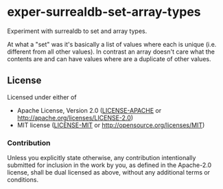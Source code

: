 # exper-surrealdb-set-array-types

Experiment with surrealdb to set and array types.

At what a "set" was it's basically a list of values where each
is unique (i.e. different from all other values). In contrast
an array doesn't care what the contents are and can have values
where are a duplicate of other values.

## License

Licensed under either of

- Apache License, Version 2.0 ([LICENSE-APACHE](LICENSE-APACHE) or http://apache.org/licenses/LICENSE-2.0)
- MIT license ([LICENSE-MIT](LICENSE-MIT) or http://opensource.org/licenses/MIT)

### Contribution

Unless you explicitly state otherwise, any contribution intentionally submitted
for inclusion in the work by you, as defined in the Apache-2.0 license, shall
be dual licensed as above, without any additional terms or conditions.
